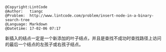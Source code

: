 ```
@Copyright:LintCode
@Author:   tiangc
@Problem:  http://www.lintcode.com/problem/insert-node-in-a-binary-search-tree
@Language: Markdown
@Datetime: 17-02-06 07:17
```

新插入的结点一定是一个新添加的叶子结点，并且是查找不成功时查找路径上访问的最后一个结点的左孩子或右孩子结点。
